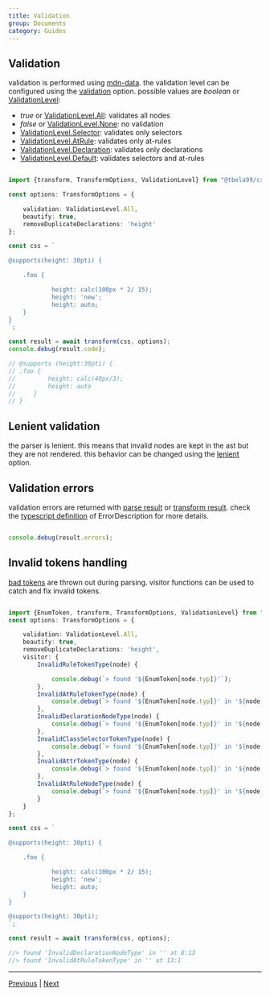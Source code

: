 ```yaml
---
title: Validation
group: Documents
category: Guides
---
```


## Validation

validation is performed using [mdn-data](https://github.com/mdn/data). the validation level can be configured using the [validation](../docs/interfaces/node.ParserOptions.html#validation) option.
possible values are _boolean_ or [ValidationLevel](../docs/enums/node.ValidationLevel.html):

- _true_ or [ValidationLevel.All](../docs/media/node.ValidationLevel.html#all): validates all nodes
- _false_ or [ValidationLevel.None](../docs/media/node.ValidationLevel.html#none): no validation
- [ValidationLevel.Selector](../docs/media/node.ValidationLevel.html#selector): validates only selectors
- [ValidationLevel.AtRule](../docs/media/node.ValidationLevel.html#atrule): validates only at-rules
- [ValidationLevel.Declaration](../docs/media/node.ValidationLevel.html#declaration): validates only declarations
- [ValidationLevel.Default](../docs/media/node.ValidationLevel.html#default): validates selectors and at-rules

```ts

import {transform, TransformOptions, ValidationLevel} from "@tbela99/css-parser";

const options: TransformOptions = {

    validation: ValidationLevel.All,
    beautify: true,
    removeDuplicateDeclarations: 'height'
};

const css = `

@supports(height: 30pti) {

    .foo {

            height: calc(100px * 2/ 15);
            height: 'new';
            height: auto;
    }
}
`;

const result = await transform(css, options);
console.debug(result.code);

// @supports (height:30pti) {
// .foo {
//         height: calc(40px/3);
//         height: auto
//     }
// }
```

## Lenient validation

the parser is lenient. this means that invalid nodes are kept in the ast but they are not rendered.
this behavior can be changed using the [lenient](../docs/interfaces/node.ParserOptions.html#lenient) option.

## Validation errors

validation errors are returned with [parse result](../docs/interfaces/node.ParseResult.html) or [transform result](../docs/interfaces/node.TransformResult.html).
check the [typescript definition](../docs/interfaces/node.ErrorDescription.html) of ErrorDescription for more details.


```ts

console.debug(result.errors);
```

## Invalid tokens handling

[bad tokens](../docs/enums/node.EnumToken.html#badcdotokentype) are thrown out during parsing. visitor functions can be used to catch and fix invalid tokens.

```ts

import {EnumToken, transform, TransformOptions, ValidationLevel} from "@tbela99/css-parser";
const options: TransformOptions = {

    validation: ValidationLevel.All,
    beautify: true,
    removeDuplicateDeclarations: 'height',
    visitor: {
        InvalidRuleTokenType(node) {

            console.debug(`> found '${EnumToken[node.typ]}'`);
        },
        InvalidAtRuleTokenType(node) {
            console.debug(`> found '${EnumToken[node.typ]}' in '${node.loc.src}' at ${node.loc.sta.lin}:${node.loc.sta.col}`);
        },
        InvalidDeclarationNodeType(node) {
            console.debug(`> found '${EnumToken[node.typ]}' in '${node.loc.src}' at ${node.loc.sta.lin}:${node.loc.sta.col}`);
        },
        InvalidClassSelectorTokenType(node) {
            console.debug(`> found '${EnumToken[node.typ]}' in '${node.loc.src}' at ${node.loc.sta.lin}:${node.loc.sta.col}`);
        },
        InvalidAttrTokenType(node) {
            console.debug(`> found '${EnumToken[node.typ]}' in '${node.loc.src}' at ${node.loc.sta.lin}:${node.loc.sta.col}`);
        },
        InvalidAtRuleNodeType(node) {
            console.debug(`> found '${EnumToken[node.typ]}' in '${node.loc.src}' at ${node.loc.sta.lin}:${node.loc.sta.col}`);
        }
    }
};

const css = `

@supports(height: 30pti) {

    .foo {

            height: calc(100px * 2/ 15);
            height: 'new';
            height: auto;
    }
}

@supports(height: 30pti);
`;

const result = await transform(css, options);

//> found 'InvalidDeclarationNodeType' in '' at 8:13
//> found 'InvalidAtRuleTokenType' in '' at 13:1

```
------
[Previous](./ast.md) | [Next](./css-module.md) 